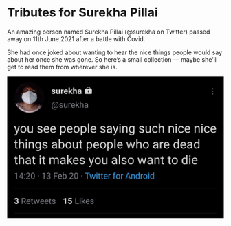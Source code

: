 # Tributes for Surekha Pillai

An amazing person named Surekha Pillai (@surekha on Twitter) passed away on 11th June 2021 after a battle with Covid.

She had once joked about wanting to hear the nice things people would say about her once she was gone. So here’s a small collection — maybe she’ll get to read them from wherever she is.

![](https://github.com/surekhapillai/surekhapillai/blob/main/uploads/1_N4DBkHoTccpDOnUSukCrjQ.jpeg)
